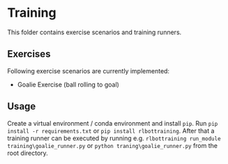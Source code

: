# Training

This folder contains exercise scenarios and training runners.

## Exercises

Following exercise scenarios are currently implemented:
- Goalie Exercise (ball rolling to goal)

## Usage

Create a virtual environment / conda environment and install `pip`. Run `pip install -r requirements.txt` or `pip install rlbottraining`. After that
a training runner can be executed by running e.g. `rlbottraining run_module training\goalie_runner.py` or `python traning\goalie_runner.py` from the root directory.